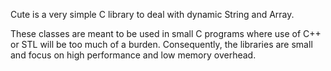 Cute is a very simple C library to deal with dynamic String and Array.

These classes are meant to be used in small C programs where use of C++
or STL will be too much of a burden. Consequently, the libraries are small
and focus on high performance and low memory overhead.

